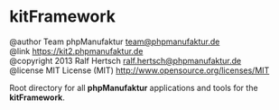 
# kitFramework #

@author Team phpManufaktur <team@phpmanufaktur.de><br />
@link <https://kit2.phpmanufaktur.de><br />
@copyright 2013 Ralf Hertsch <ralf.hertsch@phpmanufaktur.de><br />
@license MIT License (MIT) <http://www.opensource.org/licenses/MIT>

Root directory for all **phpManufaktur** applications and tools for the **kitFramework**.